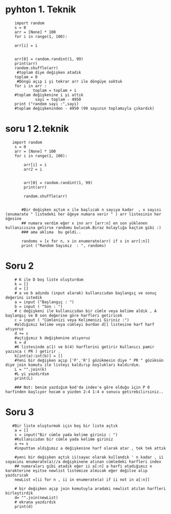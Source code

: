 # pyhton 1. Teknik

        import random
        s = 0
        arr = [None] * 100
        for i in range(1, 100):

        arr[i] = i


        arr[0] = random.randint(1, 99)
        print(arr)
        random.shuffle(arr)
         #toplam diye değişken atadık
        toplam = 0
         #Döngü açıp i yi tekrar arr ile döngüye soktuk
        for i in arr :
                toplam = toplam + i
        #toplam değişkenine i yi attık
                 sayi = toplam - 4950
        print ("random sayi :",sayi)
        #toplam değişkeninden - 4950 (99 sayının toplamıyla çıkardık)

# soru 1 2.teknik
       import random
        s = 0
        arr = [None] * 100
        for i in range(1, 100):

            arr[i] = i
            arr2 = i


            arr[0] = random.randint(1, 99)
            print(arr)

            random.shuffle(arr)


           #Bir değişken açtım x ile başlıcak n sayıya kadar  , x sayısı (enumarate " listedeki her öğeye numara verir " ) arr listesinin her öğesine
           ## numara verdim eğer x inn arr [arr:n] en son yüklenen kullanıcısına gelirse randomu bulucak.Biraz kolaylığa kaçtım gibi :) 
           ### ama aklıma  bu geldi.. 

           randoms = [x for n, x in enumerate(arr) if x in arr[:n]]
           print ("Random Sayımız  : ", randoms)



# Soru 2 

        # K ile D boş liste oluşturdum
        k = []
        d = []
        # a ve b adında (input alarak) kullanıcıdan başlangıç ve sonuç değerini istedik
        a = input ("Başlangıç : ")
        b = input ( "Son : ")
        # c değişkeni ile kullanıcıdan bir cümle veya kelime aldık , A başlangıç ve B son değerine göre harfleri getiricek
        c = input ( "Cümlenizi veya Kelimenizi Giriniz :")
        #aldığımız kelime veya cümleyi burdan d[] listesine harf harf atıyoruz
        d += c
        #açtığımız k değişkenine atıyoruz
        k = d
        #K listesinde a(1) ve b(4) harflerini getirir Kullanıcı pamir yazınca ( PR ) getirir .
        k[int(a):int(b)] = []
        #Yeni bir değişken açıp ['P','R'] gözükmesin diye " PR " gözüksün diye join komutu ile listeyi kaldırıp boşlukları kaldırdım.
        L = "".join(k)
        #L yi yazdırdım
        print(L)

        ### Not: benim yazdığım kod'da index'e göre olduğu için P 0 harfinden başlıyor hocam o yüzden 2:4 1:4 o sonucu getirebilirsiniz..
        
        
# Soru 3 

       #Bir liste oluşturmak için boş bir liste açtık
        a = []
        s = input("Bir cümle yada kelime giriniz : ")
        #Kullanıcıdan bir cümle yada kelime giriniz
        a += s
        #inputtan aldığımız a değişkenine harf olarak atar , tek tek attık 

        #yeni bir değişken açtık ii(sayac olarak kullandık ' n kadar , ii sayacını enumarate(a)//a değişkinene atınan cümledeki harfleri index
        ## numaraları gibi atadık eğer ii a[:n] a harfi atadığımız n karakterine eşitse newlist listemize almıcak eğer değilse alıp yazdırıcak
        newList =[ii for n , ii in enumerate(a) if ii not in a[:n]]

        # bir değişken açıp join komutuyla aradaki newlist atılan harfleri birleştirdik
        d= "".join(newList)
        # ekrana yazdırdık
        print(d)

